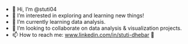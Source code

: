 - 👋 Hi, I’m @stuti04
- 👀 I’m interested in exploring and learning new things!
- 🌱 I’m currently learning data analysis.
- 💞️ I’m looking to collaborate on data analysis & visualization projects.
- 📫 How to reach me: www.linkedin.com/in/stuti-dhebar 🙂

<!---
stuti04/stuti04 is a ✨ special ✨ repository because its `README.md` (this file) appears on your GitHub profile.
You can click the Preview link to take a look at your changes.
--->
